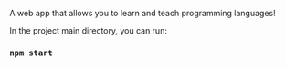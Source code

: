 A web app that allows you to learn and teach programming languages!

In the project main directory, you can run:

### `npm start`
